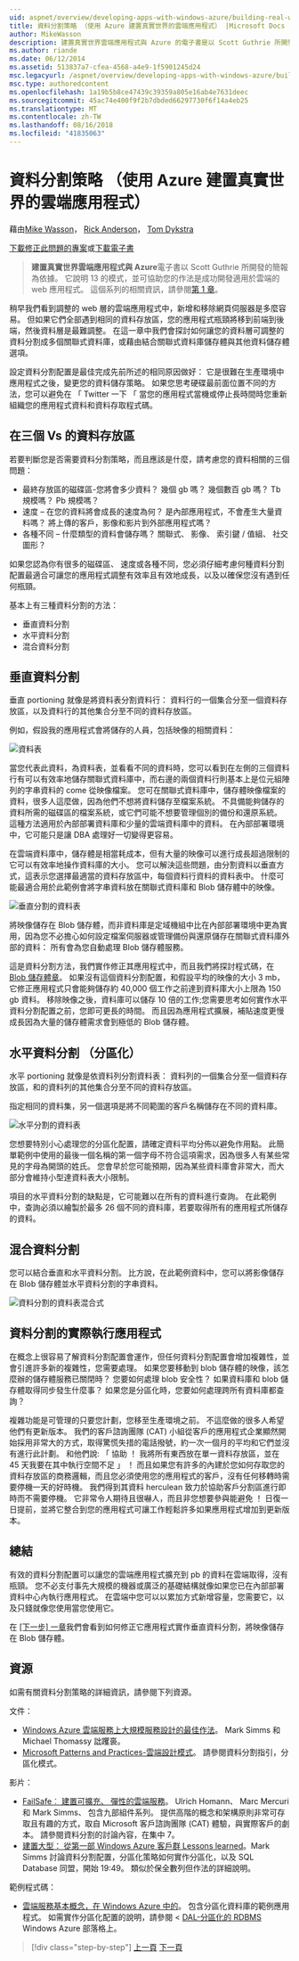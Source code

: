 ```yaml
---
uid: aspnet/overview/developing-apps-with-windows-azure/building-real-world-cloud-apps-with-windows-azure/data-partitioning-strategies
title: 資料分割策略 （使用 Azure 建置真實世界的雲端應用程式） |Microsoft Docs
author: MikeWasson
description: 建置真實世界雲端應用程式與 Azure 的電子書是以 Scott Guthrie 所開發的簡報為依據。 它說明 13 模式與做法，他可以...
ms.author: riande
ms.date: 06/12/2014
ms.assetid: 513837a7-cfea-4568-a4e9-1f5901245d24
msc.legacyurl: /aspnet/overview/developing-apps-with-windows-azure/building-real-world-cloud-apps-with-windows-azure/data-partitioning-strategies
msc.type: authoredcontent
ms.openlocfilehash: 1a19b5b8ce47439c39359a805e16ab4e7631deec
ms.sourcegitcommit: 45ac74e400f9f2b7dbded66297730f6f14a4eb25
ms.translationtype: MT
ms.contentlocale: zh-TW
ms.lasthandoff: 08/16/2018
ms.locfileid: "41835063"
---
```

<a name="data-partitioning-strategies-building-real-world-cloud-apps-with-azure"></a>資料分割策略 （使用 Azure 建置真實世界的雲端應用程式）
====================
藉由[Mike Wasson](https://github.com/MikeWasson)， [Rick Anderson](https://github.com/Rick-Anderson)， [Tom Dykstra](https://github.com/tdykstra)

[下載修正此問題的專案](http://code.msdn.microsoft.com/Fix-It-app-for-Building-cdd80df4)或[下載電子書](http://blogs.msdn.com/b/microsoft_press/archive/2014/07/23/free-ebook-building-cloud-apps-with-microsoft-azure.aspx)

> **建置真實世界雲端應用程式與 Azure**電子書以 Scott Guthrie 所開發的簡報為依據。 它說明 13 的模式，並可協助您的作法是成功開發適用於雲端的 web 應用程式。 這個系列的相關資訊，請參閱[第 1 章](introduction.md)。


稍早我們看到調整的 web 層的雲端應用程式中，新增和移除網頁伺服器是多麼容易。 但如果它們全部遇到相同的資料存放區，您的應用程式瓶頸將移到前端到後端，然後資料層是最難調整。 在這一章中我們會探討如何讓您的資料層可調整的資料分割成多個關聯式資料庫，或藉由結合關聯式資料庫儲存體與其他資料儲存體選項。

設定資料分割配置是最佳完成先前所述的相同原因做好： 它是很難在生產環境中應用程式之後，變更您的資料儲存策略。 如果您思考硬碟最前面位置不同的方法，您可以避免在 「 Twitter 一下 「 當您的應用程式當機或停止長時間時您重新組織您的應用程式資料和資料存取程式碼。

## <a name="the-three-vs-of-data-storage"></a>在三個 Vs 的資料存放區

若要判斷您是否需要資料分割策略，而且應該是什麼，請考慮您的資料相關的三個問題：

- 最終存放區的磁碟區-您將會多少資料？ 幾個 gb 嗎？ 幾個數百 gb 嗎？ Tb 規模嗎？ Pb 規模嗎？
- 速度 – 在您的資料將會成長的速度為何？ 是內部應用程式，不會產生大量資料嗎？ 將上傳的客戶，影像和影片到外部應用程式嗎？
- 各種不同 – 什麼類型的資料會儲存嗎？ 關聯式、 影像、 索引鍵 / 值組、 社交圖形？

如果您認為你有很多的磁碟區、 速度或各種不同，您必須仔細考慮何種資料分割配置最適合可讓您的應用程式調整有效率且有效地成長，以及以確保您沒有遇到任何瓶頸。

基本上有三種資料分割的方法：

- 垂直資料分割
- 水平資料分割
- 混合資料分割

## <a name="vertical-partitioning"></a>垂直資料分割

垂直 portioning 就像是將資料表分割資料行： 資料行的一個集合分至一個資料存放區，以及資料行的其他集合分至不同的資料存放區。

例如，假設我的應用程式會將儲存的人員，包括映像的相關資料：

![資料表](data-partitioning-strategies/_static/image1.png)

當您代表此資料，為資料表，並看看不同的資料時，您可以看到在左側的三個資料行有可以有效率地儲存關聯式資料庫中，而右邊的兩個資料行則基本上是位元組陣列的字串資料的 come 從映像檔案。 您可在關聯式資料庫中，儲存體映像檔案的資料，很多人這麼做，因為他們不想將資料儲存至檔案系統。 不具備能夠儲存的資料所需的磁碟區的檔案系統，或它們可能不想要管理個別的備份和還原系統。 這種方法適用於內部部署資料庫和少量的雲端資料庫中的資料。 在內部部署環境中，它可能只是讓 DBA 處理好一切變得更容易。

在雲端資料庫中，儲存體是相當耗成本，但有大量的映像可以進行成長超過限制的它可以有效率地操作資料庫的大小。 您可以解決這些問題，由分割資料以垂直方式，這表示您選擇最適當的資料存放區中，每個資料行資料的資料表中。 什麼可能最適合用於此範例會將字串資料放在關聯式資料庫和 Blob 儲存體中的映像。

![垂直分割的資料表](data-partitioning-strategies/_static/image2.png)

將映像儲存在 Blob 儲存體，而非資料庫是定域機組中比在內部部署環境中更為實用，因為您不必擔心如何設定檔案伺服器或管理備份與還原儲存在關聯式資料庫外部的資料： 所有會為您自動處理 Blob 儲存體服務。

這是資料分割方法，我們實作修正其應用程式中，而且我們將探討程式碼，在[Blob 儲存體章](unstructured-blob-storage.md)。 如果沒有這個資料分割配置，和假設平均的映像的大小 3 mb，它修正應用程式只會能夠儲存約 40,000 個工作之前達到資料庫大小上限為 150 gb 資料。 移除映像之後，資料庫可以儲存 10 倍的工作;您需要思考如何實作水平資料分割配置之前，您即可更長的時間。 而且因為應用程式擴展，補貼速度更慢成長因為大量的儲存體需求會到極低的 Blob 儲存體。

## <a name="horizontal-partitioning-sharding"></a>水平資料分割 （分區化）

水平 portioning 就像是依資料列分割資料表： 資料列的一個集合分至一個資料存放區，和的資料列的其他集合分至不同的資料存放區。

指定相同的資料集，另一個選項是將不同範圍的客戶名稱儲存在不同的資料庫。

![水平分割的資料表](data-partitioning-strategies/_static/image3.png)

您想要特別小心處理您的分區化配置，請確定資料平均分佈以避免作用點。 此簡單範例中使用的最後一個名稱的第一個字母不符合這項需求，因為很多人有某些常見的字母為開頭的姓氏。 您會早於您可能預期，因為某些資料庫會非常大，而大部分會維持小型達資料表大小限制。

項目的水平資料分割的缺點是，它可能難以在所有的資料進行查詢。 在此範例中，查詢必須以繪製於最多 26 個不同的資料庫，若要取得所有的應用程式所儲存的資料。

## <a name="hybrid-partitioning"></a>混合資料分割

您可以結合垂直和水平資料分割。 比方說，在此範例資料中，您可以將影像儲存在 Blob 儲存體並水平資料分割的字串資料。

![資料分割的資料表混合式](data-partitioning-strategies/_static/image4.png)

## <a name="partitioning-a-production-application"></a>資料分割的實際執行應用程式

在概念上很容易了解資料分割配置會運作，但任何資料分割配置會增加複雜性，並會引進許多新的複雜性，您需要處理。 如果您要移動到 blob 儲存體的映像，該怎麼辦的儲存體服務已關閉時？ 您要如何處理 blob 安全性？ 如果資料庫和 blob 儲存體取得同步發生什麼事？ 如果您是分區化時，您要如何處理跨所有資料庫都查詢？

複雜功能是可管理的只要您計劃，您移至生產環境之前。 不這麼做的很多人希望他們有更新版本。 我們的客戶諮詢團隊 (CAT) 小組從客戶的應用程式企業顯然開始採用非常大的方式，取得驚慌失措的電話撥號，約一次一個月的平均和它們並沒有進行此計劃。 和他們說: 「 協助 ！ 我將所有東西放在單一資料存放區，並在 45 天我要在其中執行空間不足 」 ！ 而且如果您有許多的內建於您如何存取您的資料存放區的商務邏輯，而且您必須使用您的應用程式的客戶，沒有任何移轉時需要停機一天的好時機。 我們得到其資料 herculean 致力於協助客戶分割區進行即時而不需要停機。 它非常令人期待且很嚇人，而且非您想要參與能避免 ！ 日復一日提前，並將它整合到您的應用程式可讓工作輕鬆許多如果應用程式增加到更新版本。

## <a name="summary"></a>總結

有效的資料分割配置可以讓您的雲端應用程式擴充到 pb 的資料在雲端取得，沒有瓶頸。 您不必支付事先大規模的機器或廣泛的基礎結構就像如果您已在內部部署資料中心內執行應用程式。 在雲端中您可以以累加方式新增容量，您需要它，以及只錢就像您使用當您使用它。

在 [[下一步] 一章](unstructured-blob-storage.md)我們會看到如何修正它應用程式實作垂直資料分割，將映像儲存在 Blob 儲存體。

## <a name="resources"></a>資源

如需有關資料分割策略的詳細資訊，請參閱下列資源。

文件：

- [Windows Azure 雲端服務上大規模服務設計的最佳作法](https://msdn.microsoft.com/library/windowsazure/jj717232.aspx)。 Mark Simms 和 Michael Thomassy 詘躩裛。
- [Microsoft Patterns and Practices-雲端設計模式](https://msdn.microsoft.com/library/dn568099.aspx)。 請參閱資料分割指引，分區化模式。

影片：

- [FailSafe︰ 建置可擴充、 彈性的雲端服務](https://channel9.msdn.com/Series/FailSafe)。 Ulrich Homann、 Marc Mercuri 和 Mark Simms、 包含九部組件系列。 提供高階的概念和架構原則非常可存取且有趣的方式，取自 Microsoft 客戶諮詢團隊 (CAT) 體驗，與實際客戶的劇本。 請參閱資料分割的討論內容，在集中 7。
- [建置大型： 從第一部 Windows Azure 客戶群 Lessons learned](https://channel9.msdn.com/Events/Build/2012/3-029)。Mark Simms 討論資料分割配置，分區化策略如何實作分區化，以及 SQL Database 同盟，開始 19:49。 類似於保全數列但作法的詳細說明。

範例程式碼：

- [雲端服務基本概念，在 Windows Azure 中的](https://code.msdn.microsoft.com/Cloud-Service-Fundamentals-4ca72649)。 包含分區化資料庫的範例應用程式。 如需實作分區化配置的說明，請參閱 < [DAL-分區化的 RDBMS](https://blogs.msdn.com/b/windowsazure/archive/2013/09/05/dal-sharding-of-rdbms.aspx) Windows Azure 部落格上。

> [!div class="step-by-step"]
> [上一頁](data-storage-options.md)
> [下一頁](unstructured-blob-storage.md)
